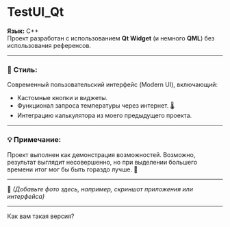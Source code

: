 # TestUI_Qt
**Язык:** C++  
Проект разработан с использованием **Qt Widget** (и немного **QML**) без использования референсов.  

---

### 🎨 **Стиль:**  
Современный пользовательский интерфейс (Modern UI), включающий:  
- Кастомные кнопки и виджеты.  
- Функционал запроса температуры через интернет. 🌡️  
- Интеграцию калькулятора из моего предыдущего проекта.  

---

### 💡 **Примечание:**  
Проект выполнен как демонстрация возможностей. Возможно, результат выглядит несовершенно, но при выделении большего времени итог мог бы быть гораздо лучше. 🙌  

---

📸 *(Добавьте фото здесь, например, скриншот приложения или интерфейса)*  

--- 

Как вам такая версия?
